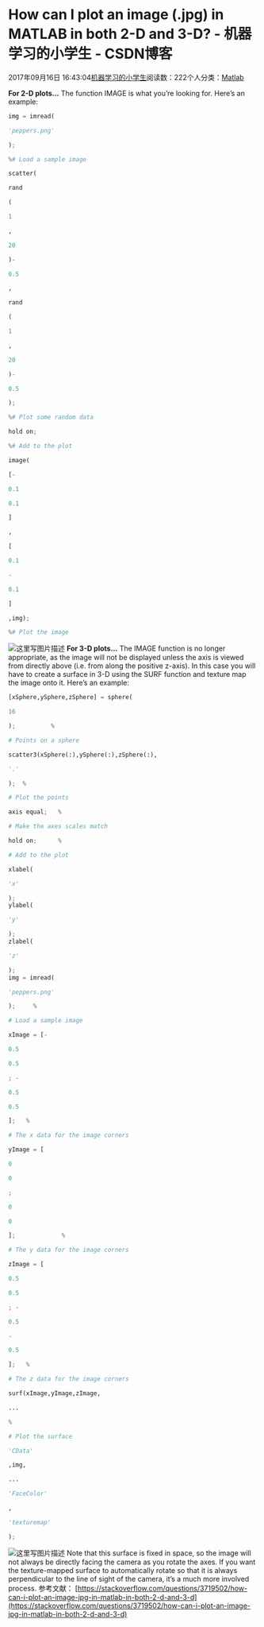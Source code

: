 
# How can I plot an image (.jpg) in MATLAB in both 2-D and 3-D? - 机器学习的小学生 - CSDN博客


2017年09月16日 16:43:04[机器学习的小学生](https://me.csdn.net/xuluhui123)阅读数：222个人分类：[Matlab																](https://blog.csdn.net/xuluhui123/article/category/6310922)



**For 2-D plots…**
The function IMAGE is what you’re looking for. Here’s an example:
```python
img = imread(
```
```python
'peppers.png'
```
```python
);
```
```python
%# Load a sample image
```
```python
scatter(
```
```python
rand
```
```python
(
```
```python
1
```
```python
,
```
```python
20
```
```python
)-
```
```python
0.5
```
```python
,
```
```python
rand
```
```python
(
```
```python
1
```
```python
,
```
```python
20
```
```python
)-
```
```python
0.5
```
```python
);
```
```python
%# Plot some random data
```
```python
hold on;
```
```python
%# Add to the plot
```
```python
image(
```
```python
[-
```
```python
0.1
```
```python
0.1
```
```python
]
```
```python
,
```
```python
[
```
```python
0.1
```
```python
-
```
```python
0.1
```
```python
]
```
```python
,img);
```
```python
%# Plot the image
```
![这里写图片描述](https://img-blog.csdn.net/20170916164209525?watermark/2/text/aHR0cDovL2Jsb2cuY3Nkbi5uZXQvcmFieV9neWw=/font/5a6L5L2T/fontsize/400/fill/I0JBQkFCMA==/dissolve/70/gravity/SouthEast)
**For 3-D plots…**
The IMAGE function is no longer appropriate, as the image will not be displayed unless the axis is viewed from directly above (i.e. from along the positive z-axis). In this case you will have to create a surface in 3-D using the SURF function and texture map the image onto it. Here’s an example:
```python
[xSphere,ySphere,zSphere] = sphere(
```
```python
16
```
```python
);          %
```
```python
# Points on a sphere
```
```python
scatter3(xSphere(:),ySphere(:),zSphere(:),
```
```python
'.'
```
```python
);  %
```
```python
# Plot the points
```
```python
axis equal;   %
```
```python
# Make the axes scales match
```
```python
hold on;      %
```
```python
# Add to the plot
```
```python
xlabel(
```
```python
'x'
```
```python
);
ylabel(
```
```python
'y'
```
```python
);
zlabel(
```
```python
'z'
```
```python
);
img = imread(
```
```python
'peppers.png'
```
```python
);     %
```
```python
# Load a sample image
```
```python
xImage = [-
```
```python
0.5
```
```python
0.5
```
```python
; -
```
```python
0.5
```
```python
0.5
```
```python
];   %
```
```python
# The x data for the image corners
```
```python
yImage = [
```
```python
0
```
```python
0
```
```python
;
```
```python
0
```
```python
0
```
```python
];             %
```
```python
# The y data for the image corners
```
```python
zImage = [
```
```python
0.5
```
```python
0.5
```
```python
; -
```
```python
0.5
```
```python
-
```
```python
0.5
```
```python
];   %
```
```python
# The z data for the image corners
```
```python
surf(xImage,yImage,zImage,
```
```python
...
```
```python
%
```
```python
# Plot the surface
```
```python
'CData'
```
```python
,img,
```
```python
...
```
```python
'FaceColor'
```
```python
,
```
```python
'texturemap'
```
```python
);
```
![这里写图片描述](https://img-blog.csdn.net/20170916164230201?watermark/2/text/aHR0cDovL2Jsb2cuY3Nkbi5uZXQvcmFieV9neWw=/font/5a6L5L2T/fontsize/400/fill/I0JBQkFCMA==/dissolve/70/gravity/SouthEast)
Note that this surface is fixed in space, so the image will not always be directly facing the camera as you rotate the axes. If you want the texture-mapped surface to automatically rotate so that it is always perpendicular to the line of sight of the camera, it’s a much more involved process.
参考文献：
[https://stackoverflow.com/questions/3719502/how-can-i-plot-an-image-jpg-in-matlab-in-both-2-d-and-3-d](https://stackoverflow.com/questions/3719502/how-can-i-plot-an-image-jpg-in-matlab-in-both-2-d-and-3-d)

